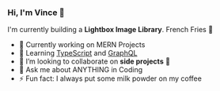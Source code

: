 ### Hi, I'm Vince 👋


I'm currently building a **Lightbox Image Library**. French Fries 🍟

- 🔭 Currently working on MERN Projects
- 🌱 Learning [TypeScript] and [GraphQL]
- 👯 I’m looking to collaborate on **side projects** 🤝
- 💬 Ask me about ANYTHING in Coding
- ⚡ Fun fact: I always put some milk powder on my coffee

[GraphQL]: https://graphql.org/
[TypeScript]: https://www.typescriptlang.org/

